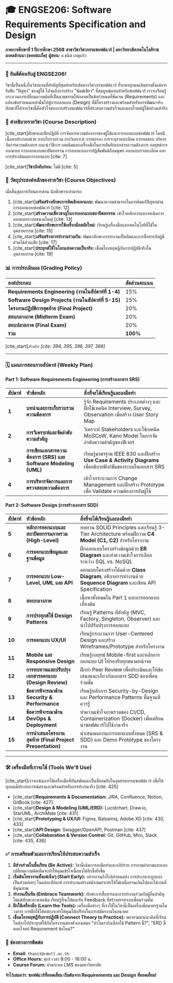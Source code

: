 # 🎓 ENGSE206: Software Requirements Specification and Design

**ภาคการศึกษาที่ 1 ปีการศึกษา 2568**
**สาขาวิชาวิศวกรรมซอฟต์แวร์ | มหาวิทยาลัยเทคโนโลยีราชมงคลล้านนา (ดอยสะเก็ด)**
**ผู้สอน:** อ.ธนิต เกตุแก้ว

---

### 👋 ยินดีต้อนรับสู่ ENGSE206!

วิชานี้เป็นหนึ่งในวิชาแกนที่สำคัญที่สุดสำหรับเส้นทางวิศวกรซอฟต์แวร์ ที่จะพาทุกคนเดินทางตั้งแต่การรับฟัง "ปัญหา" ของผู้ใช้ ไปจนถึงการสร้าง "พิมพ์เขียว" ที่สมบูรณ์แบบสำหรับซอฟต์แวร์ เราจะเรียนรู้กระบวนการเปลี่ยนความคิดที่เป็นนามธรรมให้กลายเป็นข้อกำหนดที่ชัดเจน (Requirements) และแปลงข้อกำหนดเหล่านั้นไปสู่การออกแบบ (Design) ที่มีโครงสร้างและพร้อมสำหรับการพัฒนาจริง ทักษะที่ได้จากวิชานี้คือหัวใจของการสร้างซอฟต์แวร์ที่ประสบความสำเร็จและตอบโจทย์ผู้ใช้อย่างแท้จริง

### 📜 คำอธิบายรายวิชา (Course Description)

[cite_start]ศึกษาและฝึกปฏิบัติ การจัดการความต้องการของผู้ใช้และการออกแบบซอฟต์แวร์ โดยมีเนื้อหาประกอบด้วย การเก็บรวบรวม การวิเคราะห์ การต่อรอง การระบุรายละเอียด การทดสอบ บริหารจัดการความต้องการ แนะนำวิธีการ เทคนิคและเครื่องมือในการบันทึกเอกสารความต้องการ กลยุทธ์การออกแบบ การออกแบบสถาปัตยกรรม การออกแบบการปฏิสัมพันธ์กับมนุษย์ ออกแบบรายละเอียด และการประเมินผลการออกแบบ [cite: 7]

[cite_start]**วิชาบังคับก่อน:** ไม่มี [cite: 5]

### 🎯 วัตถุประสงค์หลักของรายวิชา (Course Objectives)

เมื่อสิ้นสุดการเรียนการสอน นักศึกษาจะสามารถ:
1.  [cite_start]**เสริมสร้างทักษะการคิดเชิงออกแบบ:** พัฒนาความสามารถในการคิดแก้ปัญหาผ่านการออกแบบซอฟต์แวร์ [cite: 12]
2.  [cite_start]**สร้างความเชี่ยวชาญในการออกแบบสถาปัตยกรรม:** เข้าใจหลักการและเทคนิคการออกแบบระบบขนาดใหญ่ [cite: 13]
3.  [cite_start]**พัฒนาทักษะการใช้เครื่องมือสมัยใหม่:** เรียนรู้เครื่องมือและเทคโนโลยีที่ใช้ในอุตสาหกรรม [cite: 15]
4.  [cite_start]**เสริมสร้างการทำงานร่วมกัน:** พัฒนาทักษะการทำงานเป็นทีมและการสื่อสารกับผู้มีส่วนได้ส่วนเสีย [cite: 17]
5.  [cite_start]**ประยุกต์ใช้ในโลกแห่งความเป็นจริง:** เชื่อมโยงทฤษฎีกับการปฏิบัติจริงในอุตสาหกรรม [cite: 19]

### 📊 การประเมินผล (Grading Policy)

| องค์ประกอบ | สัดส่วนคะแนน |
| :--- | :--- |
| **Requirements Engineering (งานในสัปดาห์ที่ 1-4)** | 15% |
| **Software Design Projects (งานในสัปดาห์ที่ 5-15)** | 25% |
| **โครงงานปฏิบัติการสุดท้าย (Final Project)** | 20% |
| **สอบกลางภาค (Midterm Exam)** | 20% |
| **สอบปลายภาค (Final Exam)** | 20% |
| **รวม** | **100%** |

[cite_start]*อ้างอิง: [cite: 394, 395, 396, 397, 398]*

---

### 🗓️ แผนการสอนรายสัปดาห์ (Weekly Plan)

#### **Part 1: Software Requirements Engineering (การสร้างเอกสาร SRS)**

| สัปดาห์ | หัวข้อหลัก | สิ่งที่จะได้เรียนรู้และลงมือทำ |
| :--- | :--- | :--- |
| **1** | **บทนำและการเก็บรวบรวมความต้องการ** | รู้จัก Requirements ประเภทต่างๆ และฝึกใช้เทคนิค Interview, Survey, Observation เพื่อสร้าง User Story Map |
| **2** | **การวิเคราะห์และจัดลำดับความสำคัญ** | วิเคราะห์ Stakeholders และใช้เทคนิค MoSCoW, Kano Model ในการจัดลำดับความสำคัญของฟีเจอร์ |
| **3** | **การเขียนเอกสารความต้องการ (SRS) และ Software Modeling (UML)** | เรียนรู้มาตรฐาน IEEE 830 และฝึกสร้าง **Use Case & Activity Diagrams** เพื่ออธิบายฟังก์ชันของระบบในเอกสาร SRS |
| **4** | **การบริหารจัดการและการตรวจสอบความต้องการ** | เข้าใจกระบวนการ Change Management และฝึกสร้าง Prototype เพื่อ Validate ความต้องการกับผู้ใช้ |

#### **Part 2: Software Design (การสร้างเอกสาร SDD)**

| สัปดาห์ | หัวข้อหลัก | สิ่งที่จะได้เรียนรู้และลงมือทำ |
| :--- | :--- | :--- |
| **5** | **หลักการออกแบบและสถาปัตยกรรมภาพรวม (High-Level)** | ทบทวน SOLID Principles และเรียนรู้ 3-Tier Architecture พร้อมฝึกวาด **C4 Model (C1, C2)** สำหรับโครงงาน |
| **6** | **การออกแบบข้อมูลและฐานข้อมูล** | ฝึกออกแบบโครงสร้างข้อมูลด้วย **ER Diagram** และทำความเข้าใจการเลือกระหว่าง SQL vs. NoSQL |
| **7** | **การออกแบบ Low-Level, UML และ API** | ออกแบบโครงสร้างโค้ดด้วย **Class Diagram**, อธิบายการทำงานด้วย **Sequence Diagram** และเขียน API Specification |
| **8** | **สอบกลางภาค** | เนื้อหาทั้งหมดใน Part 1 และการออกแบบเบื้องต้น |
| **9** | **การประยุกต์ใช้ Design Patterns** | เรียนรู้ Patterns ที่สำคัญ (MVC, Factory, Singleton, Observer) และนำไปปรับปรุงการออกแบบ |
| **10** | **การออกแบบ UX/UI** | เรียนรู้กระบวนการ User-Centered Design และสร้าง Wireframes/Prototype สำหรับโครงงาน |
| **11** | **Mobile และ Responsive Design** | เรียนรู้กลยุทธ์ Mobile-first และหลักการออกแบบ UI ให้รองรับทุกขนาดหน้าจอ |
| **12** | **การทบทวนและปรับปรุงเอกสารออกแบบ (Design Review)** | ฝึกทำ Peer Review เพื่อประเมินและให้ข้อเสนอแนะเกี่ยวกับเอกสาร SDD ของเพื่อนร่วมชั้น |
| **13** | **ข้อควรพิจารณาด้าน Security & Performance** | เรียนรู้หลักการ Security-by-Design และ Performance Patterns พื้นฐานที่ควรรู้ |
| **14** | **ข้อควรพิจารณาด้าน DevOps & Deployment** | ทำความเข้าใจภาพรวมของ CI/CD, Containerization (Docker) เพื่อเตรียมนำซอฟต์แวร์ไปใช้งานจริง |
| **15** | **การนำเสนอโครงงานสุดท้าย (Final Project Presentation)** | นำเสนอผลงานการออกแบบทั้งหมด (SRS & SDD) และ Demo Prototype ของโครงงาน |

---

### 🛠️ เครื่องมือที่เราจะใช้ (Tools We'll Use)

[cite_start]เราจะเน้นการใช้เครื่องมือที่ทันสมัยและเป็นที่ยอมรับในอุตสาหกรรมซอฟต์แวร์ เพื่อให้ทุกคนมีประสบการณ์ตรงและพร้อมสำหรับการทำงานจริง [cite: 425]
* [cite_start]**Requirements & Documentation:** JIRA, Confluence, Notion, GitBook [cite: 427]
* [cite_start]**Design & Modeling (UML/ERD):** Lucidchart, Draw.io, StarUML, ArchiMate [cite: 431]
* [cite_start]**Prototyping & UX/UI:** Figma, Balsamiq, Adobe XD [cite: 430, 433]
* [cite_start]**API Design:** Swagger/OpenAPI, Postman [cite: 437]
* [cite_start]**Collaboration & Version Control:** Git, GitHub, Miro, Slack [cite: 435, 436]

### ✅ การเตรียมตัวและการเรียนให้ประสบความสำเร็จ

1.  **มีส่วนร่วมในชั้นเรียน (Be Active):** วิชานี้เน้นการลงมือทำและอภิปราย การถามคำถามและแลกเปลี่ยนความคิดเห็นจะทำให้คุณเข้าใจเนื้อหาได้ลึกซึ้งยิ่งขึ้น
2.  **เริ่มต้นโครงงานตั้งแต่เนิ่นๆ (Start Early):** อย่ารอจนถึงใกล้กำหนดส่ง การทำงานจะถูกแบ่งเป็นส่วนย่อยๆ ในแต่ละสัปดาห์ การทำงานอย่างสม่ำเสมอจะทำให้ไม่เหนื่อยจนเกินไปและได้งานที่มีคุณภาพ
3.  **ทำงานเป็นทีม (Embrace Teamwork):** ทักษะการสื่อสารและการทำงานร่วมกับผู้อื่นสำคัญไม่แพ้ทักษะทางเทคนิค เรียนรู้ที่จะให้และรับ Feedback ที่สร้างสรรค์จากเพื่อนร่วมทีม
4.  **ฝึกใช้เครื่องมือ (Learn the Tools):** เครื่องมือต่างๆ ที่เราใช้ในวิชานี้เป็นเครื่องมือมาตรฐานในวงการ การฝึกใช้ให้คล่องจะทำให้คุณได้เปรียบในการสมัครงานในอนาคต
5.  **เชื่อมโยงทฤษฎีกับการปฏิบัติ (Connect Theory to Practice):** พยายามนำแนวคิดที่เรียนในห้องไปประยุกต์ใช้กับโครงงานของตัวเองเสมอ "ทำไมเราถึงเลือกใช้ Pattern นี้?", "ERD นี้ตอบโจทย์ Requirement ข้อไหน?"

### 📧 ช่องทางการติดต่อ

* **Email:** `thanit@rmutl.ac.th`
* **Office Hours:** ศุกร์ เวลา 8:00 - 16:00 น.
* **Course Forum:** ผ่านระบบ LMS ของมหาวิทยาลัย

**จำไว้เสมอว่า: ซอฟต์แวร์ที่ยอดเยี่ยม เริ่มต้นจาก Requirements และ Design ที่ยอดเยี่ยม!**